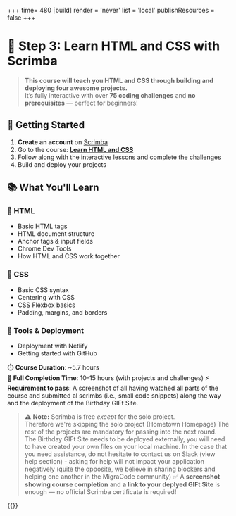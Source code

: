 +++
time= 480
[build]
  render = 'never'
  list = 'local'
  publishResources = false 
+++

# 🤖 Step 3: Learn HTML and CSS with Scrimba

> **This course will teach you HTML and CSS through building and deploying four awesome projects.**  
> It’s fully interactive with over **75 coding challenges** and **no prerequisites** — perfect for beginners!



## 🚀 Getting Started

1. **Create an account** on [Scrimba](https://scrimba.com)
2. Go to the course: [**Learn HTML and CSS**](https://scrimba.com/learn-html-and-css-c0p)
3. Follow along with the interactive lessons and complete the challenges
4. Build and deploy your projects


## 📚 What You'll Learn

### 🧱 HTML

- Basic HTML tags  
- HTML document structure  
- Anchor tags & input fields  
- Chrome Dev Tools  
- How HTML and CSS work together  

### 🎨 CSS

- Basic CSS syntax  
- Centering with CSS  
- CSS Flexbox basics  
- Padding, margins, and borders  

### 🧰 Tools & Deployment

- Deployment with Netlify  
- Getting started with GitHub  


⏱️ **Course Duration**: ~5.7 hours  
🧩 **Full Completion Time**: 10–15 hours (with projects and challenges)
⚡ **Requirement to pass**: A screenshot of all having watched all parts of the course and submitted al scrimbs (i.e., small code snippets) along the way and the deployment of the Birthday GIFt Site. 


> ⚠️ **Note:** Scrimba is free *except* for the solo project.  
> Therefore we're skipping the solo project (Hometown Homepage) 
> The rest of the projects are mandatory for passing into the next round.
> The Birthday GIFt Site needs to be deployed externally, you will need to have created your own files on your local machine.
> In the case that you need assistance, do not hesitate to contact us on Slack (view help section) - asking for help will not impact your application negatively (quite the opposite, we believe in sharing blockers and helping one another in the MigraCode community)
> ✅ A **screenshot showing course completion** and **a link to your deplyed GIFt Site** is enough — no official Scrimba certificate is required!

{{<blocklink
src="https://scrimba.com/learn-html-and-css-c0p"
name="Learn HTML and CSS"
caption="Scrimba">}}
